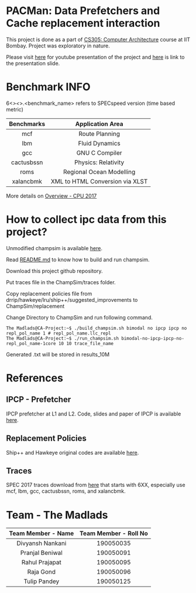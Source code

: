 # PACMan: Data Prefetchers and Cache replacement interaction

This project is done as a part of [CS305: Computer Architecture](https://www.cse.iitb.ac.in/~biswa/courses/CS305/schedule.html) course at IIT Bombay. Project was exploratory in nature.

Please visit [here](https://www.cse.iitb.ac.in/~biswa/courses/CS305/schedule.html) for youtube presentation of the project and [here](https://www.cse.iitb.ac.in/~biswa/courses/CS305/schedule.html) is link to the presentation slide.

# Benchmark INFO

6<_><_>.<benchmark_name> refers to SPECspeed version (time based metric)

| Benchmarks | Application Area                 |
|:----------:|:--------------------------------:|	
| mcf        | Route Planning                   |
| lbm        | Fluid Dynamics                   |
| gcc        | GNU C Compiler                   |
| cactusbssn | Physics: Relativity              |
| roms       | Regional Ocean Modelling         |
| xalancbmk  | XML to HTML Conversion via XLST  |

More details on [Overview - CPU 2017](https://www.spec.org/cpu2017/Docs/overview.html#benchmarks)

# How to collect ipc data from this project?
Unmodified champsim is available [here](https://github.com/ChampSim/ChampSim). 

Read [README.md](https://github.com/ChampSim/ChampSim#readme) to know how to build and run champsim.

Download this project github repository.

Put traces file in the ChampSim/traces folder.

Copy replacement policies file from drrip/hawkeye/lru/ship++/suggested_improvements to ChampSim/replacement

Change Directory to ChampSim and run following command.

```console
The Madlads@CA-Project:~$ ./build_champsim.sh bimodal no ipcp ipcp no repl_pol_name 1 # repl_pol_name.llc_repl
The Madlads@CA-Project:~$ ./run_champsim.sh bimodal-no-ipcp-ipcp-no-repl_pol_name-1core 10 10 trace_file_name
```
Generated .txt will be stored in results_10M

# References

## IPCP - Prefetcher

IPCP prefetcher at L1 and L2. Code, slides and paper of IPCP is available [here](https://dpc3.compas.cs.stonybrook.edu/?final_programs).

## Replacement Policies
Ship++ and Hawkeye original codes are available [here](https://crc2.ece.tamu.edu/?page_id=53).

## Traces

SPEC 2017 traces download from [here](https://hpca23.cse.tamu.edu/champsim-traces/speccpu/index.html) that starts with 6XX, especially use mcf, lbm, gcc, cactusbssn, roms, and xalancbmk.


# Team - The Madlads

| Team Member - Name  | Team Member - Roll No |
| :--: | :--: |
| Divyansh Nankani | 190050035 |
| Pranjal Beniwal | 190050091 |
| Rahul Prajapat | 190050095 |
| Raja Gond | 190050096 |
| Tulip Pandey | 190050125 |